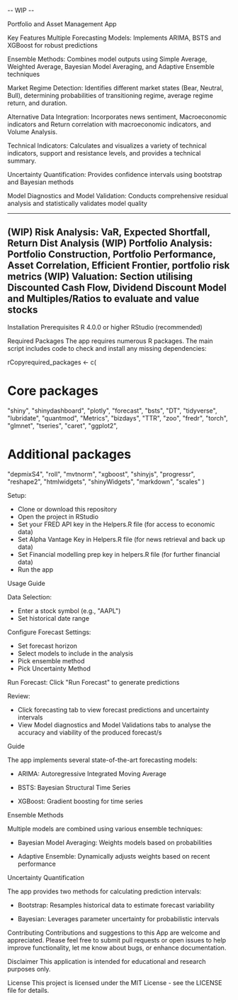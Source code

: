 -- WIP --

Portfolio and Asset Management App

Key Features
Multiple Forecasting Models: Implements ARIMA, BSTS and XGBoost for robust predictions

Ensemble Methods: Combines model outputs using Simple Average, Weighted Average, Bayesian Model Averaging, and Adaptive Ensemble techniques 

Market Regime Detection: Identifies different market states (Bear, Neutral, Bull), determining probabilities of transitioning regime, average regime return, and duration. 

Alternative Data Integration: Incorporates news sentiment, Macroeconomic indicators and Return correlation with macroeconomic indicators, and Volume Analysis.

Technical Indicators: Calculates and visualizes a variety of technical indicators, support and resistance levels, and provides a technical summary.

Uncertainty Quantification: Provides confidence intervals using bootstrap and Bayesian methods

Model Diagnostics and Model Validation: Conducts comprehensive residual analysis and statistically validates model quality

--------------------------------------------------------------------------------------------------------------------------------------
(WIP) Risk Analysis: VaR, Expected Shortfall, Return Dist Analysis
(WIP) Portfolio Analysis: Portfolio Construction, Portfolio Performance, Asset Correlation, Efficient Frontier, portfolio risk metrics
(WIP) Valuation: Section utilising Discounted Cash Flow, Dividend Discount Model and Multiples/Ratios to evaluate and value stocks
---------------------------------------------------------------------------------------------------------------------------------------

Installation
Prerequisites
R 4.0.0 or higher RStudio (recommended)

Required Packages
The app requires numerous R packages. The main script includes code to check and install any missing dependencies:

rCopyrequired_packages <- c(
  # Core packages
 "shiny", "shinydashboard", "plotly", "forecast", "bsts", "DT", 
  "tidyverse", "lubridate", "quantmod", "Metrics", "bizdays", "TTR", 
  "zoo", "fredr", "torch", "glmnet", "tseries", "caret", "ggplot2", 
  # Additional packages
  "depmixS4", "roll", "mvtnorm", "xgboost", "shinyjs", "progressr",
  "reshape2", "htmlwidgets", "shinyWidgets", "markdown", "scales"
)

Setup:
- Clone or download this repository
- Open the project in RStudio
- Set your FRED API key in the Helpers.R file (for access to economic data)
- Set Alpha Vantage Key in Helpers.R file (for news retrieval and back up data)
- Set Financial modelling prep key in helpers.R file (for further financial data)
- Run the app
  
Usage Guide

Data Selection:
- Enter a stock symbol (e.g., "AAPL")
- Set historical date range
  
Configure Forecast Settings:
- Set forecast horizon
- Select models to include in the analysis
- Pick ensemble method
- Pick Uncertainty Method

  
Run Forecast:
Click "Run Forecast" to generate predictions

Review:
- Click forecasting tab to view forecast predictions and uncertainty intervals
- View Model diagnostics and Model Validations tabs to analyse the accuracy and viability of the produced forecast/s


Guide

The app implements several state-of-the-art forecasting models:

- ARIMA: Autoregressive Integrated Moving Average

- BSTS: Bayesian Structural Time Series

- XGBoost: Gradient boosting for time series

Ensemble Methods

Multiple models are combined using various ensemble techniques:

- Bayesian Model Averaging: Weights models based on probabilities

- Adaptive Ensemble: Dynamically adjusts weights based on recent performance

Uncertainty Quantification

The app provides two methods for calculating prediction intervals:

- Bootstrap: Resamples historical data to estimate forecast variability

- Bayesian: Leverages parameter uncertainty for probabilistic intervals

Contributing
Contributions and suggestions to this App are welcome and appreciated. Please feel free to submit pull requests or open issues to help improve functionality, let me know about bugs, or enhance documentation.

Disclaimer
This application is intended for educational and research purposes only. 

License
This project is licensed under the MIT License - see the LICENSE file for details.
